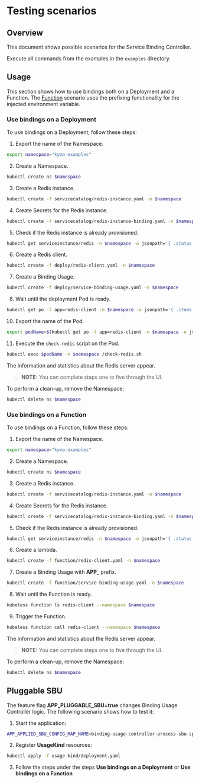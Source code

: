 # Testing scenarios

## Overview

This document shows possible scenarios for the Service Binding Controller.

Execute all commands from the examples in the `examples` directory.

## Usage

This section shows how to use bindings both on a Deployment and a Function.
The [Function](#use-bindings-on-a-function) scenario uses the prefixing functionality for the injected environment variable.  

### Use bindings on a Deployment

To use bindings on a Deployment, follow these steps:

1. Export the name of the Namespace.
```bash
export namespace="kyma-examples"
```
2. Create a Namespace.
```bash
kubectl create ns $namespace
```
3. Create a Redis instance.
```bash
kubectl create -f servicecatalog/redis-instance.yaml -n $namespace
```
4. Create Secrets for the Redis instance.
```bash
kubectl create -f servicecatalog/redis-instance-binding.yaml -n $namespace
```
5. Check if the Redis instance is already provisioned.
```bash
kubectl get serviceinstance/redis -n $namespace -o jsonpath='{ .status.conditions[0].reason }'
```
6. Create a Redis client.
```bash
kubectl create -f deploy/redis-client.yaml -n $namespace
```
7. Create a Binding Usage.
```bash
kubectl create -f deploy/service-binding-usage.yaml -n $namespace
```
8. Wait until the deployment Pod is ready.
```bash
kubectl get po -l app=redis-client -n $namespace -o jsonpath='{ .items[*].status.conditions[?(@.type=="Ready")].status }'
```
10. Export the name of the Pod.
```bash
export podName=$(kubectl get po -l app=redis-client -n $namespace -o jsonpath='{ .items[*].metadata.name }')
```
11. Execute the `check-redis` script on the Pod.
```bash
kubectl exec $podName -n $namespace /check-redis.sh
```
The information and statistics about the Redis server appear.

>**NOTE:** You can complete steps one to five through the UI.

To perform a clean-up, remove the Namespace:

```bash
kubectl delete ns $namespace
```

### Use bindings on a Function

To use bindings on a Function, follow these steps:

1. Export the name of the Namespace.
```bash
export namespace="kyma-examples"
```
2. Create a Namespace.
```bash
kubectl create ns $namespace
```
3. Create a Redis instance.
```bash
kubectl create -f servicecatalog/redis-instance.yaml -n $namespace
```
4. Create Secrets for the Redis instance.
```bash
kubectl create -f servicecatalog/redis-instance-binding.yaml -n $namespace
```
5. Check if the Redis instance is already provisioned.
```bash
kubectl get serviceinstance/redis -n $namespace -o jsonpath='{ .status.conditions[0].reason }'
```
6. Create a lambda.
```bash
kubectl create -f function/redis-client.yaml -n $namespace
```
7. Create a Binding Usage with **APP_** prefix.
```bash
kubectl create -f function/service-binding-usage.yaml -n $namespace
```
8. Wait until the Function is ready.
```bash
kubeless function ls redis-client --namespace $namespace
```
9. Trigger the Function.
```bash
kubeless function call redis-client --namespace $namespace
```

The information and statistics about the Redis server appear.

>**NOTE:** You can complete steps one to five through the UI.

To perform a clean-up, remove the Namespace:

```bash
kubectl delete ns $namespace
```

## Pluggable SBU

The feature flag **APP_PLUGGABLE_SBU=true** changes Binding Usage Controller logic. The following scenario shows how to test it:

1. Start the application:
```bash
APP_APPLIED_SBU_CONFIG_MAP_NAME=binding-usage-controller-process-sbu-spec APP_LOGGER_LEVEL=debug APP_PLUGGABLE_SBU=true APP_KUBECONFIG_PATH=~/.kube/config go run cmd/controller/main.go
```

2. Register **UsageKind** resources:
```bash
kubectl apply -f usage-kind/deployment.yaml
```

3. Follow the steps under the steps **Use bindings on a Deployment** or **Use bindings on a Function**
